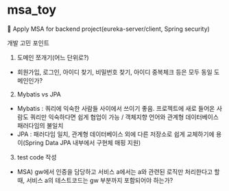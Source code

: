 # msa_toy
 :eyes: Apply MSA for backend project(eureka-server/client, Spring security)
 
 개발 고민 포인트  
 1. 도메인 쪼개기(어느 단위로?)  
 - 회원가입, 로그인, 아이디 찾기, 비밀번호 찾기, 아이디 중복체크 등은 모두 동일 도메인인가?
 2. Mybatis vs JPA  
 - Mybatis : 쿼리에 익숙한 사람들 사이에서 쓰이기 좋음. 프로젝트에 새로 들어온 사람도 쿼리만 익숙하다면 쉽게 협업이 가능 / 객체지향 언어와 관계형 데이터베이스 패러다임의 불일치
 - JPA : 패러다임 일치, 관계형 데이터베이스 외에 다른 저장소로 쉽게 교체하기에 용이(Spring Data JPA 내부에서 구현체 매핑 지원)
 3. test code 작성  
 - MSA) gw에서 인증을 담당하고 서비스 a에서는 a와 관련된 로직만 처리한다고 할 때, 서비스 a의 테스트코드는 gw 부분까지 포함되어야 하는가?
